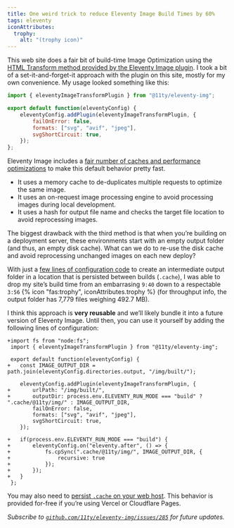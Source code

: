 ```yaml
---
title: One weird trick to reduce Eleventy Image Build Times by 60%
tags: eleventy
iconAttributes:
  trophy:
    alt: "(trophy icon)"
---
```

This web site does a fair bit of build-time Image Optimization using the [HTML Transform method provided by the Eleventy Image plugin](https://www.11ty.dev/docs/plugins/image/#html-transform). I took a bit of a set-it-and-forget-it approach with the plugin on this site, mostly for my own convenience. My usage looked something like this:


```js
import { eleventyImageTransformPlugin } from "@11ty/eleventy-img";

export default function(eleventyConfig) {
	eleventyConfig.addPlugin(eleventyImageTransformPlugin, {
		failOnError: false,
		formats: ["svg", "avif", "jpeg"],
		svgShortCircuit: true,
	});
};
```

Eleventy Image includes a [fair number of caches and performance optimizations](https://www.11ty.dev/docs/plugins/image/#build-performance) to make this default behavior pretty fast.

- It uses a memory cache to de-duplicates multiple requests to optimize the same image.
- It uses an on-request image processing engine to avoid processing images during local development.
- It uses a hash for output file name and checks the target file location to avoid reprocessing images.

The biggest drawback with the third method is that when you’re building on a deployment server, these environments start with an empty output folder (and thus, an empty disk cache). What can we do to re-use the disk cache and avoid reprocessing unchanged images on each new deploy?

With just a [few lines of configuration code](https://github.com/zachleat/zachleat.com/commit/eead25b5b38431d3b61bfb318a186d3214c45260) to create an intermediate output folder in a location that is persisted between builds (`.cache`), I was able to drop my site’s build time from an embarrasing `9:40` down to a respectable `3:56` {% icon "fas:trophy", iconAttributes.trophy %} (for throughput info, the output folder has 7,779 files weighing 492.7 MB).

I think this approach is **very reusable** and we’ll likely bundle it into a future version of Eleventy Image. Until then, you can use it yourself by adding the following lines of configuration:

```diff-js
+import fs from "node:fs";
 import { eleventyImageTransformPlugin } from "@11ty/eleventy-img";

 export default function(eleventyConfig) {
+	const IMAGE_OUTPUT_DIR = path.join(eleventyConfig.directories.output, "/img/built/");

 	eleventyConfig.addPlugin(eleventyImageTransformPlugin, {
+		urlPath: "/img/built/",
+		outputDir: process.env.ELEVENTY_RUN_MODE === "build" ? ".cache/@11ty/img/" : IMAGE_OUTPUT_DIR,
 		failOnError: false,
 		formats: ["svg", "avif", "jpeg"],
 		svgShortCircuit: true,
 	});

+	if(process.env.ELEVENTY_RUN_MODE === "build") {
+		eleventyConfig.on("eleventy.after", () => {
+			fs.cpSync(".cache/@11ty/img/", IMAGE_OUTPUT_DIR, {
+				recursive: true
+			});
+		});
+	}
 };
```

You may also need to [persist `.cache` on your web host](https://www.11ty.dev/docs/deployment/#persisting-cache). This behavior is provided for-free if you’re using Vercel or Cloudflare Pages.

_Subscribe to [`github.com/11ty/eleventy-img/issues/285`](https://github.com/11ty/eleventy-img/issues/285) for future updates._
